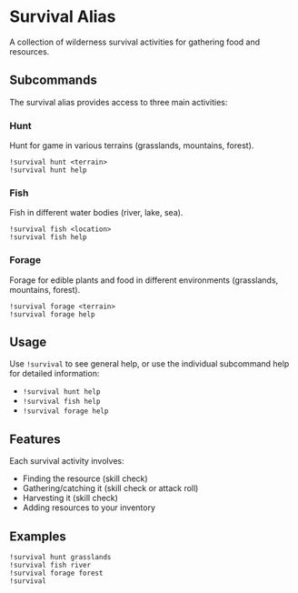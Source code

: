 # Survival Alias

A collection of wilderness survival activities for gathering food and resources.

## Subcommands

The survival alias provides access to three main activities:

### Hunt
Hunt for game in various terrains (grasslands, mountains, forest).

```
!survival hunt <terrain>
!survival hunt help
```

### Fish
Fish in different water bodies (river, lake, sea).

```
!survival fish <location>
!survival fish help
```

### Forage
Forage for edible plants and food in different environments (grasslands, mountains, forest).

```
!survival forage <terrain>
!survival forage help
```

## Usage

Use `!survival` to see general help, or use the individual subcommand help for detailed information:
- `!survival hunt help`
- `!survival fish help`
- `!survival forage help`

## Features

Each survival activity involves:
- Finding the resource (skill check)
- Gathering/catching it (skill check or attack roll)
- Harvesting it (skill check)
- Adding resources to your inventory

## Examples

```
!survival hunt grasslands
!survival fish river
!survival forage forest
!survival
```
